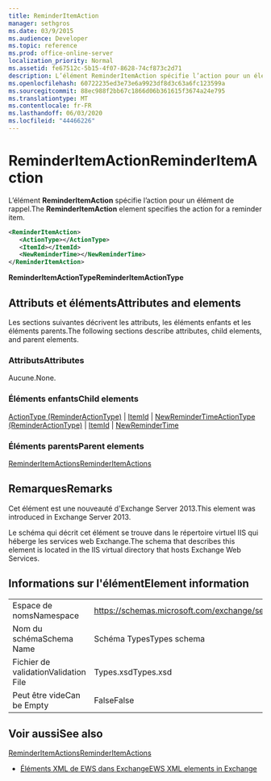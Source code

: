 ```yaml
---
title: ReminderItemAction
manager: sethgros
ms.date: 03/9/2015
ms.audience: Developer
ms.topic: reference
ms.prod: office-online-server
localization_priority: Normal
ms.assetid: fe67512c-5b15-4f07-8628-74cf873c2d71
description: L’élément ReminderItemAction spécifie l’action pour un élément de rappel.
ms.openlocfilehash: 60722235ed3e73e6a9923df8d3c63a6fc123599a
ms.sourcegitcommit: 88ec988f2bb67c1866d06b361615f3674a24e795
ms.translationtype: MT
ms.contentlocale: fr-FR
ms.lasthandoff: 06/03/2020
ms.locfileid: "44466226"
---
```

# <a name="reminderitemaction"></a><span data-ttu-id="eb16f-103">ReminderItemAction</span><span class="sxs-lookup"><span data-stu-id="eb16f-103">ReminderItemAction</span></span>

<span data-ttu-id="eb16f-104">L’élément **ReminderItemAction** spécifie l’action pour un élément de rappel.</span><span class="sxs-lookup"><span data-stu-id="eb16f-104">The **ReminderItemAction** element specifies the action for a reminder item.</span></span> 
  
```XML
<ReminderItemAction>
   <ActionType></ActionType>
   <ItemId></ItemId>
   <NewReminderTime></NewReminderTime>
</ReminderItemAction>
```

 <span data-ttu-id="eb16f-105">**ReminderItemActionType**</span><span class="sxs-lookup"><span data-stu-id="eb16f-105">**ReminderItemActionType**</span></span>
## <a name="attributes-and-elements"></a><span data-ttu-id="eb16f-106">Attributs et éléments</span><span class="sxs-lookup"><span data-stu-id="eb16f-106">Attributes and elements</span></span>

<span data-ttu-id="eb16f-107">Les sections suivantes décrivent les attributs, les éléments enfants et les éléments parents.</span><span class="sxs-lookup"><span data-stu-id="eb16f-107">The following sections describe attributes, child elements, and parent elements.</span></span>
  
### <a name="attributes"></a><span data-ttu-id="eb16f-108">Attributs</span><span class="sxs-lookup"><span data-stu-id="eb16f-108">Attributes</span></span>

<span data-ttu-id="eb16f-109">Aucune.</span><span class="sxs-lookup"><span data-stu-id="eb16f-109">None.</span></span>
  
### <a name="child-elements"></a><span data-ttu-id="eb16f-110">Éléments enfants</span><span class="sxs-lookup"><span data-stu-id="eb16f-110">Child elements</span></span>

<span data-ttu-id="eb16f-111">[ActionType (ReminderActionType)](actiontype-reminderactiontype.md)  |  [ItemId](itemid.md)  |  [NewReminderTime](newremindertime.md)</span><span class="sxs-lookup"><span data-stu-id="eb16f-111">[ActionType (ReminderActionType)](actiontype-reminderactiontype.md) | [ItemId](itemid.md) | [NewReminderTime](newremindertime.md)</span></span>
  
### <a name="parent-elements"></a><span data-ttu-id="eb16f-112">Éléments parents</span><span class="sxs-lookup"><span data-stu-id="eb16f-112">Parent elements</span></span>

[<span data-ttu-id="eb16f-113">ReminderItemActions</span><span class="sxs-lookup"><span data-stu-id="eb16f-113">ReminderItemActions</span></span>](reminderitemactions.md)
  
## <a name="remarks"></a><span data-ttu-id="eb16f-114">Remarques</span><span class="sxs-lookup"><span data-stu-id="eb16f-114">Remarks</span></span>

<span data-ttu-id="eb16f-115">Cet élément est une nouveauté d'Exchange Server 2013.</span><span class="sxs-lookup"><span data-stu-id="eb16f-115">This element was introduced in Exchange Server 2013.</span></span>
  
<span data-ttu-id="eb16f-116">Le schéma qui décrit cet élément se trouve dans le répertoire virtuel IIS qui héberge les services web Exchange.</span><span class="sxs-lookup"><span data-stu-id="eb16f-116">The schema that describes this element is located in the IIS virtual directory that hosts Exchange Web Services.</span></span>
  
## <a name="element-information"></a><span data-ttu-id="eb16f-117">Informations sur l'élément</span><span class="sxs-lookup"><span data-stu-id="eb16f-117">Element information</span></span>

|||
|:-----|:-----|
|<span data-ttu-id="eb16f-118">Espace de noms</span><span class="sxs-lookup"><span data-stu-id="eb16f-118">Namespace</span></span>  <br/> |https://schemas.microsoft.com/exchange/services/2006/types  <br/> |
|<span data-ttu-id="eb16f-119">Nom du schéma</span><span class="sxs-lookup"><span data-stu-id="eb16f-119">Schema Name</span></span>  <br/> |<span data-ttu-id="eb16f-120">Schéma Types</span><span class="sxs-lookup"><span data-stu-id="eb16f-120">Types schema</span></span>  <br/> |
|<span data-ttu-id="eb16f-121">Fichier de validation</span><span class="sxs-lookup"><span data-stu-id="eb16f-121">Validation File</span></span>  <br/> |<span data-ttu-id="eb16f-122">Types.xsd</span><span class="sxs-lookup"><span data-stu-id="eb16f-122">Types.xsd</span></span>  <br/> |
|<span data-ttu-id="eb16f-123">Peut être vide</span><span class="sxs-lookup"><span data-stu-id="eb16f-123">Can be Empty</span></span>  <br/> |<span data-ttu-id="eb16f-124">False</span><span class="sxs-lookup"><span data-stu-id="eb16f-124">False</span></span>  <br/> |
   
## <a name="see-also"></a><span data-ttu-id="eb16f-125">Voir aussi</span><span class="sxs-lookup"><span data-stu-id="eb16f-125">See also</span></span>



[<span data-ttu-id="eb16f-126">ReminderItemActions</span><span class="sxs-lookup"><span data-stu-id="eb16f-126">ReminderItemActions</span></span>](reminderitemactions.md)


- [<span data-ttu-id="eb16f-127">Éléments XML de EWS dans Exchange</span><span class="sxs-lookup"><span data-stu-id="eb16f-127">EWS XML elements in Exchange</span></span>](ews-xml-elements-in-exchange.md)

